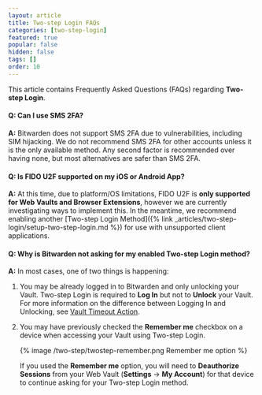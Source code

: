 ```yaml
---
layout: article
title: Two-step Login FAQs
categories: [two-step-login]
featured: true
popular: false
hidden: false
tags: []
order: 10
---
```


This article contains Frequently Asked Questions (FAQs) regarding **Two-step Login**.

#### Q: Can I use SMS 2FA?

**A:** Bitwarden does not support SMS 2FA due to vulnerabilities, including SIM hijacking. We do not recommend SMS 2FA for other accounts unless it is the only available method. Any second factor is recommended over having none, but most alternatives are safer than SMS 2FA.

#### Q: Is FIDO U2F supported on my iOS or Android App?

**A:** At this time, due to platform/OS limitations, FIDO U2F is **only supported for Web Vaults and Browser Extensions**, however we are currently investigating ways to implement this. In the meantime, we recommend enabling another [Two-step Login Method]({% link _articles/two-step-login/setup-two-step-login.md %}) for use with unsupported client applications.


#### Q: Why is Bitwarden not asking for my enabled Two-step Login method?

**A:** In most cases, one of two things is happening:

1. You may be already logged in to Bitwarden and only unlocking your Vault. Two-step Login is required to **Log In** but not to **Unlock** your Vault. For more information on the difference between Logging In and Unlocking, see [Vault Timeout Action](https://bitwarden.com/help/article/vault-timeout/#vault-timeout-action).

2. You may have previously checked the **Remember me** checkbox on a device when accessing your Vault using Two-step Login.

   {% image /two-step/twostep-remember.png Remember me option %}

   If you used the **Remember me** option, you will need to **Deauthorize Sessions** from your Web Vault (**Settings** &rarr; **My Account**) for that device to continue asking for your Two-step Login method.
